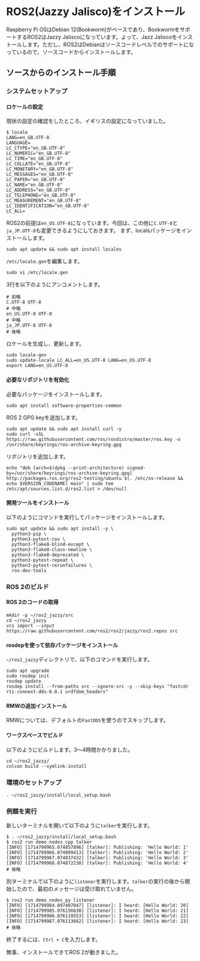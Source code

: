 # ROS2(Jazzy Jalisco)をインストール

Raspberry Pi OSはDebian 12(Bookworm)がベースであり、BookwormをサポートするROS2はJazzy Jaliscoになっています。よって、Jazz Jaliscoをインストールします。ただし、ROS2はDebianはソースコードレベルでのサポートになっているので、ソースコードからインストールします。

## ソースからのインストール手順

### システムセットアップ

#### ロケールの設定
現状の設定の確認をしたところ、イギリスの設定になっていました。
```
$ locale
LANG=en_GB.UTF-8
LANGUAGE=
LC_CTYPE="en_GB.UTF-8"
LC_NUMERIC="en_GB.UTF-8"
LC_TIME="en_GB.UTF-8"
LC_COLLATE="en_GB.UTF-8"
LC_MONETARY="en_GB.UTF-8"
LC_MESSAGES="en_GB.UTF-8"
LC_PAPER="en_GB.UTF-8"
LC_NAME="en_GB.UTF-8"
LC_ADDRESS="en_GB.UTF-8"
LC_TELEPHONE="en_GB.UTF-8"
LC_MEASUREMENT="en_GB.UTF-8"
LC_IDENTIFICATION="en_GB.UTF-8"
LC_ALL=
```
ROS2の前提は`en_US.UTF-8`になっています。今回は、この他に`C.UTF-8`と`ja_JP.UTF-8`も変更できるようにしておきます。
まず、localsパッケージをインストールします。
```
sudo apt update && sudo apt install locales
```
`/etc/locale.gen`を編集します。
```
sudo vi /etc/locale.gen
```
3行を以下のようにアンコメントします。
```
# 前略
C.UTF-8 UTF-8
# 中略
en_US.UTF-8 UTF-8
# 中略
ja_JP.UTF-8 UTF-8
# 後略
```
ロケールを生成し、更新します。
```
sudo locale-gen
sudo update-locale LC_ALL=en_US.UTF-8 LANG=en_US.UTF-8
export LANG=en_US.UTF-8
```

#### 必要なリポジトリを有効化
必要なパッケージをインストールします。
```
sudo apt install software-properties-common
```
ROS 2 GPG keyを追加します。
```
sudo apt update && sudo apt install curl -y
sudo curl -sSL https://raw.githubusercontent.com/ros/rosdistro/master/ros.key -o /usr/share/keyrings/ros-archive-keyring.gpg
```
リポジトリを追加します。
```
echo "deb [arch=$(dpkg --print-architecture) signed-by=/usr/share/keyrings/ros-archive-keyring.gpg] http://packages.ros.org/ros2-testing/ubuntu $(. /etc/os-release && echo $VERSION_CODENAME) main" | sudo tee /etc/apt/sources.list.d/ros2.list > /dev/null
```
#### 開発ツールをインストール
以下のようにコマンドを実行してパッケージをインストールします。
```
sudo apt update && sudo apt install -y \
  python3-pip \
  python3-pytest-cov \
  python3-flake8-blind-except \
  python3-flake8-class-newline \
  python3-flake8-deprecated \
  python3-pytest-repeat \
  python3-pytest-rerunfailures \
  ros-dev-tools
```

### ROS 2のビルド

#### ROS 2のコードの取得

```
mkdir -p ~/ros2_jazzy/src
cd ~/ros2_jazzy
vcs import --input https://raw.githubusercontent.com/ros2/ros2/jazzy/ros2.repos src
```

#### rosdepを使って依存パッケージをインストール
`~/ros2_jazzy`ディレクトリで、以下のコマンドを実行します。
```
sudo apt upgrade
sudo rosdep init
rosdep update
rosdep install --from-paths src --ignore-src -y --skip-keys "fastcdr rti-connext-dds-6.0.1 urdfdom_headers"
```

#### RMWの追加インストール
RMWについては、デフォルトの`FastDDS`を使うのでスキップします。

#### ワークスペースでビルド
以下のようにビルドします。3〜4時間かかりました。

```
cd ~/ros2_jazzy/
colcon build --symlink-install
```

### 環境のセットアップ

```
. ~/ros2_jazzy/install/local_setup.bash
```

### 例題を実行
新しいターミナルを開いて以下のように`talker`を実行します。

```
$ . ~/ros2_jazzy/install/local_setup.bash
$ ros2 run demo_nodes_cpp talker
[INFO] [1714799965.074857896] [talker]: Publishing: 'Hello World: 1'
[INFO] [1714799966.074809413] [talker]: Publishing: 'Hello World: 2'
[INFO] [1714799967.074837432] [talker]: Publishing: 'Hello World: 3'
[INFO] [1714799968.074872230] [talker]: Publishing: 'Hello World: 4'
# 後略
```
別ターミナルで以下のように`listener`を実行します。`talker`の実行の後から開始したので、最初のメッセージは受け取れていません。
```
$ ros2 run demo_nodes_py listener
[INFO] [1714799984.097407047] [listener]: I heard: [Hello World: 20]
[INFO] [1714799985.076156630] [listener]: I heard: [Hello World: 21]
[INFO] [1714799986.076119553] [listener]: I heard: [Hello World: 22]
[INFO] [1714799987.076113662] [listener]: I heard: [Hello World: 23]
# 後略
```

終了するには、`Ctrl + C`を入力します。

無事、インストールできてROS 2が動きました。